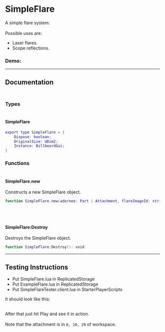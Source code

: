 # SimpleFlare
A simple flare system. <br></br>
Possible uses are:
- Laser flares.
- Scope reflections.

### Demo:
<!--![image](assets/Demo.gif)-->

---
## Documentation <br></br>

### Types <br></br>
#### SimpleFlare
```lua
export type SimpleFlare = {
	Dispose: boolean;
	OriginalSize: UDim2;
	Instance: BillboardGui;
}
```

### Functions <br></br>
#### SimpleFlare.new
Constructs a new SimpleFlare object.
```lua
function SimpleFlare.new(adornee: Part | Attachment, flareImageId: string, originalSize: UDim2): SimpleFlare
```
<br></br>

#### SimpleFlare:Destroy
Destroys the SimpleFlare object.
```lua
function SimpleFlare:Destroy(): void
```

---
## Testing Instructions
- Put SimpleFlare.lua in ReplicatedStorage
- Put ExampleFlare.lua in ReplicatedStorage
- Put SimpleFlareTester.client.lua in StarterPlayerScripts

It should look like this: <br></br>
<!--![image](assets/Directories.PNG)-->

After that just hit Play and see it in action. <br></br>
Note that the attachment is in `0, 10, 20` of workspace.